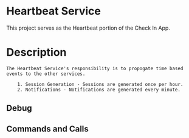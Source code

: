 # Heartbeat Service

This project serves as the Heartbeat portion of the Check In App.

# Description

    The Heartbeat Service's responsibility is to propogate time based events to the other services.

        1. Session Generation - Sessions are generated once per hour.
        2. Notifications - Notifications are generated every minute.

## Debug

## Commands and Calls
